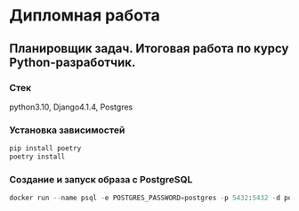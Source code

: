 # Дипломная работа
## Планировщик задач. Итоговая работа по курсу Python-разработчик.

### Стек

python3.10, Django4.1.4, Postgres

### Установка зависимостей

```python
pip install poetry
poetry install
```

### Создание и запуск образа с PostgreSQL

```python
docker run --name psql -e POSTGRES_PASSWORD=postgres -p 5432:5432 -d postgres
```
